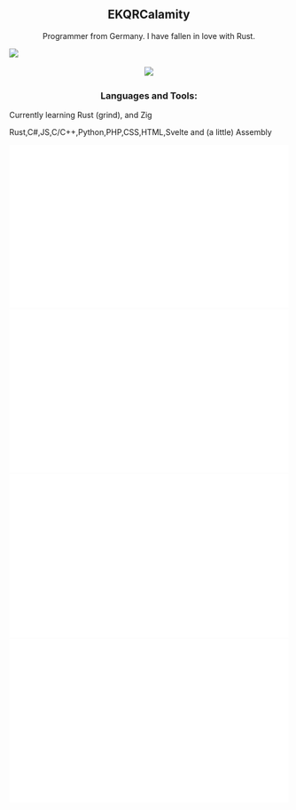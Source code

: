 <h2 align="center">EKQRCalamity</h2>
<p  align="center">
Programmer from Germany. I have fallen in love with Rust.
</p>

![](https://hit.yhype.me/github/profile?user_id=88363187)

<p align="center"><img src="https://komarev.com/ghpvc/?username=ekqrcalamity&label=Profile%20views&color=0e75b6&style=flat-square"></p>

<h3 align="center">Languages and Tools:</h3>
<p class="center">Currently learning Rust (grind), and Zig</p>
<p class="center">Rust,C#,JS,C/C++,Python,PHP,CSS,HTML,Svelte and (a little) Assembly</p>
<p align="center">
  <img src="https://raw.githubusercontent.com/EKQRCalamity/github-stats/master/generated/overview.svg#gh-dark-mode-only" alt="" />
  <img src="https://raw.githubusercontent.com/EKQRCalamity/github-stats/master/generated/overview.svg#gh-light-mode-only" alt="" />
  <img src="https://raw.githubusercontent.com/EKQRCalamity/github-stats/master/generated/languages.svg#gh-dark-mode-only" alt="" />
  <img src="https://raw.githubusercontent.com/EKQRCalamity/github-stats/master/generated/languages.svg#gh-light-mode-only" alt="" />
</p>
